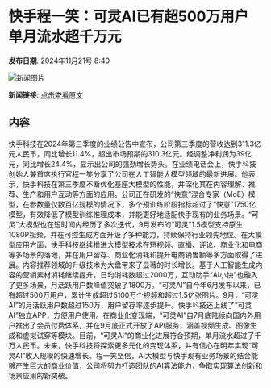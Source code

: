 # 快手程一笑：可灵AI已有超500万用户 单月流水超千万元

**发布日期**: 2024年11月21号 8:40

![新闻图片](https://pic.chinaz.com/picmap/thumb/201811151621146184_75.jpg)

**新闻链接**: [点击查看原文](https://www.aibase.com/zh/news/13367)

## 内容

快手科技在2024年第三季度的业绩公告中宣布，公司第三季度的营收达到311.3亿元人民币，同比增长11.4%，超出市场预期的310.3亿元。经调整净利润为39亿元，同比增长24.4%，显示出公司的强劲增长势头。在业绩电话会上，快手科技创始人兼首席执行官程一笑分享了公司在人工智能大模型领域的最新进展。他表示，快手科技在第三季度不断优化基座大模型的性能，并深化其在内容理解、推荐、生产和用户互动等方面的应用。公司正在研发的“快意”混合专家（MoE）模型，在参数量仅数百亿规模的情况下，多个预训练阶段指标超过了“快意”1750亿模型，有效降低了模型训练推理成本，并能更好地适配快手现有的业务场景。“可灵”大模型也在短时间内经历了多次迭代，9月发布的“可灵”1.5模型支持原生1080P视频，并在可控生成方面升级了多种能力，持续保持行业领先地位。在大模型应用方面，快手科技继续推进大模型技术在短视频、直播、评论、商业化和电商等多场景的落地，并在用户留存、商业化消耗和提升电商销售额等多方面取得了进展。内容推荐领域的升级技术为大盘带来了显著的时长增长。基于人工智能生成内容的营销素材消耗继续提升，日均消耗数超过2000万，互动助手“AI小快”也融入了更多场景，月活跃用户数峰值突破了1800万。“可灵AI”自今年6月发布以来，已有超过500万用户，累计生成超过5100万个视频和超过1.5亿张图片。9月，“可灵AI”的月活跃用户数超过150万，用户留存率逐步提升。快手科技还上线了“可灵AI”独立APP，方便用户使用。在商业化变现端，“可灵AI”自7月底陆续向国内外用户推出了会员付费体系，并在9月底正式开放了API服务，涵盖视频生成、图像生成和虚拟试穿等模块。目前，“可灵AI”的商业化进展符合预期，单月流水超过了千万人民币。未来，快手科技将探索更多元化的变现体系，并有信心在明年实现“可灵AI”收入规模的快速增长。程一笑坚信，AI大模型与快手现有业务场景的结合能够产生巨大的商业价值，公司将努力打造团队的AI算法能力，争取实现算法创新和场景应用的新突破。
